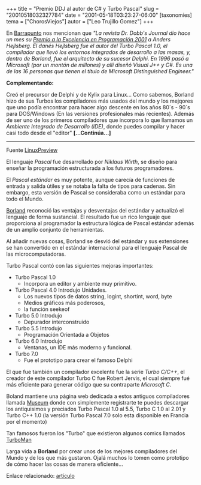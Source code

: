 +++
title = "Premio DDJ al autor de C# y Turbo Pascal"
slug = "20010518032327784"
date = "2001-05-18T03:23:27-06:00"
[taxonomies]
tema = ["ChorosViejos"]
autor = ["Leo Trujillo Gomez"]
+++

En [Barrapunto](http://barrapunto.com//usr/poncho/01/05/14/2024245.shtml) nos
mencionan que *"La revista Dr. Dobb's Journal dio hace un mes su [Premio a la
Excelencia en Programación
2001](http://www.ddj.com/articles/2001/0105/0105a/0105a.htm) a Anders Hejlsberg.
El danés Hejlsberg fue el autor del Turbo Pascal 1.0, el compilador que llevó
los entornos integrados de desarrollo a las masas, y, dentro de Borland, fue el
arquitecto de su sucesor Delphi. En 1996 pasó a Microsoft (por un montón de
millones) y allí diseñó Visual J++ y C#. Es una de las 16 personas que tienen el
título de Microsoft Distinguished Engineer."*

**Complementando:**

Creó el precursor de Delphi y de Kylix para Linux... Como sabemos, Borland hizo
de sus Turbos los compiladores más usados del mundo y los mejqores que uno podía
encontrar para hacer algo descente en los años 80´s - 90´s para DOS/Windows (En
las versiones profesionales más recientes). Además de ser uno de los primeros
compiladores que incorpora lo que llamamos un *Ambiente Integrado de Desarrollo
(IDE)*, donde puedes compilar y hacer casi todo desde el "editor"
**\[...Continúa...\]**

------
Fuente [LinuxPreview](http://www.linuxpreview.org/article.php?sid=3871)

<!-- more -->

El lenguaje *Pascal* fue desarrollado por *Niklaus Wirth*, se diseño para
enseñar la programación estructurada a los futuros programadores.

El *Pascal estándar* es muy potente, aunque carecía de funciones de entrada y
salida útiles y se notaba la falta de tipos para cadenas. Sin embargo, esta
versión de Pascal se consideraba como un estándar para todo el Mundo.

[Borland](http://www.borland.com) reconoció las ventajas y desventajas del
estándar y actualizó el lenguaje de forma sustancial. El resultado fue un rico
lenguaje que proporciona al programador la estructura lógica de Pascal estándar
además de un amplio conjunto de herramientas.

Al añadir nuevas cosas, Borland se desvió del estándar y sus extensiones se han
convertido en el estándar internacional para el lenguaje Pascal de las
microcomputadoras.

Turbo Pascal contó con las siguientes mejoras importantes:

* Turbo Pascal 1.0
  * Incorpora un editor y ambiente muy primitivo.
* Turbo Pascal 4.0 Introdujo Unidades.
  * Los nuevos tipos de datos string, logint, shortint, word, byte
  * Medios gráficos más poderosos,
  * la función seekeof
* Turbo 5.0 Introdujo
  * Depurador interconstruido
* Turbo 5.5 Introdujo
  * Programación Orientada a Objetos
* Turbo 6.0 Introdujo
  * Ventanas, un IDE más moderno y funcional.
* Turbo 7.0
  * Fue el prototipo para crear el famoso Delphi

El que fue también un compilador excelente fue la serie *Turbo C/C++*, el
creador de este compilador Turbo C fue Robert Jervis, el cual siempre fué más
eficiente para generar código que su contraparte *Microsoft C*.

Boland mantiene una página web dedicada a estos antiguos compiladores llamada
[Museum](http://community.borland.com/museum) donde con simplemente registrarte
te puedes descargar los antiquisimos y preciados Turbo Pascal 1.0 al 5.5, Turbo
C 1.0 al 2.01 y Turbo C++ 1.0 (la versión Turbo Pascal 7.0 solo esta disponible
en Francia por el momento)

Tan famosos fueron los "Turbo" que existieron algunos comics llamados
[TurboMan](http://community.borland.com/article/0,1410,20297,00.html)

Larga vida a **Borland** por crear unos de los mejores compiladores del Mundo y
de los que más gustaron. Ojalá muchos lo tomen como prototipo de cómo hacer las
cosas de manera eficiente...

Enlace relacionado:
[artículo](http://www.disc.ua.es/~gil/miscelanea/articulos.html)
